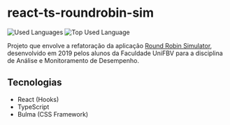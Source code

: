 # react-ts-roundrobin-sim

<img alt="Used Languages" src="https://img.shields.io/github/languages/count/rafamatoso/react-ts-roundrobin-sim?color=blue">
<img alt="Top Used Language" src="https://img.shields.io/github/languages/top/rafamatoso/react-ts-roundrobin-sim?color=blue">

Projeto que envolve a refatoração da aplicação [Round Robin Simulator](https://github.com/rafamatoso/roundrobinsim-reactsj), desenvolvido em 2019 pelos alunos da Faculdade UniFBV para a disciplina de Análise e Monitoramento de Desempenho.

## Tecnologias

- React (Hooks)
- TypeScript
- Bulma (CSS Framework)
